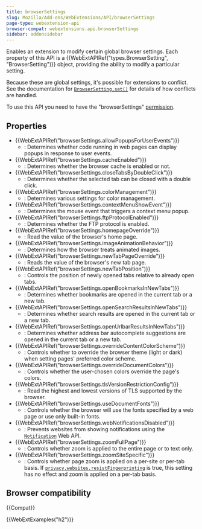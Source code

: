 ```yaml
---
title: browserSettings
slug: Mozilla/Add-ons/WebExtensions/API/browserSettings
page-type: webextension-api
browser-compat: webextensions.api.browserSettings
sidebar: addonsidebar
---
```


Enables an extension to modify certain global browser settings. Each property of this API is a {{WebExtAPIRef("types.BrowserSetting", "BrowserSetting")}} object, providing the ability to modify a particular setting.

Because these are global settings, it's possible for extensions to conflict. See the documentation for [`BrowserSetting.set()`](/en-US/docs/Mozilla/Add-ons/WebExtensions/API/types/BrowserSetting/set) for details of how conflicts are handled.

To use this API you need to have the "browserSettings" [permission](/en-US/docs/Mozilla/Add-ons/WebExtensions/manifest.json/permissions).

## Properties

- {{WebExtAPIRef("browserSettings.allowPopupsForUserEvents")}}
  - : Determines whether code running in web pages can display popups in response to user events.
- {{WebExtAPIRef("browserSettings.cacheEnabled")}}
  - : Determines whether the browser cache is enabled or not.
- {{WebExtAPIRef("browserSettings.closeTabsByDoubleClick")}}
  - : Determines whether the selected tab can be closed with a double click.
- {{WebExtAPIRef("browserSettings.colorManagement")}}
  - : Determines various settings for color management.
- {{WebExtAPIRef("browserSettings.contextMenuShowEvent")}}
  - : Determines the mouse event that triggers a context menu popup.
- {{WebExtAPIRef("browserSettings.ftpProtocolEnabled")}}
  - : Determines whether the FTP protocol is enabled.
- {{WebExtAPIRef("browserSettings.homepageOverride")}}
  - : Read the value of the browser's home page.
- {{WebExtAPIRef("browserSettings.imageAnimationBehavior")}}
  - : Determines how the browser treats animated images.
- {{WebExtAPIRef("browserSettings.newTabPageOverride")}}
  - : Reads the value of the browser's new tab page.
- {{WebExtAPIRef("browserSettings.newTabPosition")}}
  - : Controls the position of newly opened tabs relative to already open tabs.
- {{WebExtAPIRef("browserSettings.openBookmarksInNewTabs")}}
  - : Determines whether bookmarks are opened in the current tab or a new tab.
- {{WebExtAPIRef("browserSettings.openSearchResultsInNewTabs")}}
  - : Determines whether search results are opened in the current tab or a new tab.
- {{WebExtAPIRef("browserSettings.openUrlbarResultsInNewTabs")}}
  - : Determines whether address bar autocomplete suggestions are opened in the current tab or a new tab.
- {{WebExtAPIRef("browserSettings.overrideContentColorScheme")}}
  - : Controls whether to override the browser theme (light or dark) when setting pages' preferred color scheme.
- {{WebExtAPIRef("browserSettings.overrideDocumentColors")}}
  - : Controls whether the user-chosen colors override the page's colors.
- {{WebExtAPIRef("browserSettings.tlsVersionRestrictionConfig")}}
  - : Read the highest and lowest versions of TLS supported by the browser.
- {{WebExtAPIRef("browserSettings.useDocumentFonts")}}
  - : Controls whether the browser will use the fonts specified by a web page or use only built-in fonts.
- {{WebExtAPIRef("browserSettings.webNotificationsDisabled")}}
  - : Prevents websites from showing notifications using the [`Notification`](/en-US/docs/Web/API/Notification) Web API.
- {{WebExtAPIRef("browserSettings.zoomFullPage")}}
  - : Controls whether zoom is applied to the entire page or to text only.
- {{WebExtAPIRef("browserSettings.zoomSiteSpecific")}}
  - : Controls whether page zoom is applied on a per-site or per-tab basis. If [`privacy.websites.resistFingerprinting`](/en-US/docs/Mozilla/Add-ons/WebExtensions/API/privacy/websites#resistfingerprinting) is true, this setting has no effect and zoom is applied on a per-tab basis.

## Browser compatibility

{{Compat}}

{{WebExtExamples("h2")}}
